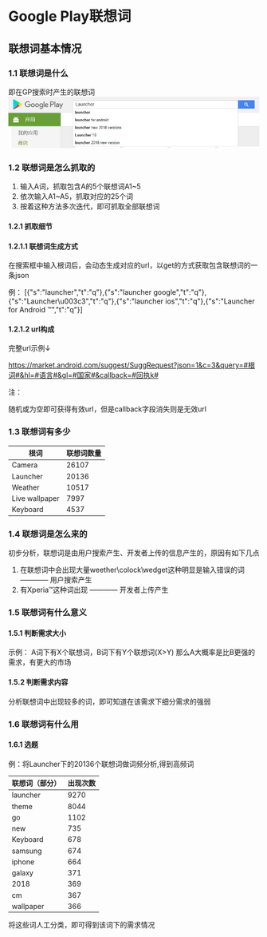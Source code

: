 # Google Play联想词
## 联想词基本情况
### 1.1 联想词是什么
即在GP搜索时产生的联想词
![image](https://github.com/motodriver/Google_play_search_keyword/blob/master/example_1.jpg)

### 1.2 联想词是怎么抓取的
1. 输入A词，抓取包含A的5个联想词A1~5
2. 依次输入A1~A5，抓取对应的25个词
3. 按着这种方法多次迭代，即可抓取全部联想词

#### 1.2.1 抓取细节
#### 1.2.1.1 联想词生成方式
在搜索框中输入根词后，会动态生成对应的url，以get的方式获取包含联想词的一条json

例：
[{"s":"launcher","t":"q"},{"s":"launcher google","t":"q"},{"s":"Launcher\u003c3","t":"q"},{"s":"launcher ios","t":"q"},{"s":"Launcher for Android ™","t":"q"}]

#### 1.2.1.2 url构成
完整url示例↓

https://market.android.com/suggest/SuggRequest?json=1&c=3&query=#根词#&hl=#语言#&gl=#国家#&callback=#回执k#

注：

随机或为空即可获得有效url，但是callback字段消失则是无效url

### 1.3 联想词有多少
| 根词 | 联想词数量 |
| ------------- | ------------- |
| Camera | 26107 |
| Launcher | 20136 |
| Weather | 10517 |
| Live wallpaper | 7997 |
| Keyboard | 4537 |

### 1.4 联想词是怎么来的
初步分析，联想词是由用户搜索产生、开发者上传的信息产生的，原因有如下几点
1. 在联想词中会出现大量weether\colock\wedget这种明显是输入错误的词 ———— 用户搜索产生
2. 有Xperia™这种词出现 ———— 开发者上传产生

### 1.5 联想词有什么意义
#### 1.5.1 判断需求大小
示例：
A词下有X个联想词，B词下有Y个联想词(X>Y)
那么A大概率是比B更强的需求，有更大的市场

#### 1.5.2 判断需求内容
分析联想词中出现较多的词，即可知道在该需求下细分需求的强弱

### 1.6 联想词有什么用
#### 1.6.1 选题
例：将Launcher下的20136个联想词做词频分析,得到高频词

| 联想词（部分） | 出现次数 |
| ------------- | ------------- |
| launcher | 9270 |
| theme | 8044 |
|go | 1102|
|new | 735|
|Keyboard | 678|
|samsung | 674|
|iphone | 664|
|galaxy | 371|
|2018 | 369|
|cm | 367|
|wallpaper | 366|

将这些词人工分类，即可得到该词下的需求情况





